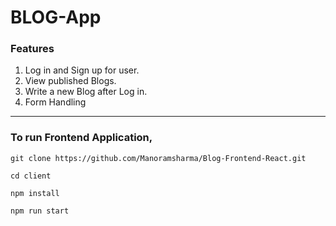 # BLOG-App


### Features
1. Log in and Sign up for user.
2. View published Blogs.
4. Write a new Blog after Log in.
6. Form Handling


___
### To run Frontend Application,
```
git clone https://github.com/Manoramsharma/Blog-Frontend-React.git
```

```
cd client
```

```
npm install
```

```
npm run start

```





